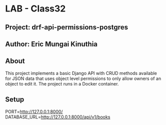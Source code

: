 # LAB - Class32

## Project: drf-api-permissions-postgres

## Author: Eric Mungai Kinuthia

## About

This project implements a basic Django API with CRUD methods available for JSON data that uses object level permissions to only allow owners of an object to edit it. The project runs in a Docker container.

## Setup

PORT=http://127.0.0.1:8000/
DATABASE_URL=http://127.0.0.1:8000/api/v1/books





